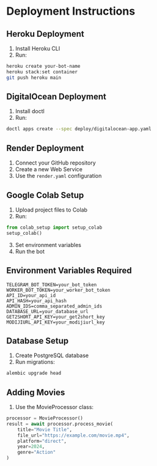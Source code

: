 # Deployment Instructions

## Heroku Deployment
1. Install Heroku CLI
2. Run:
```bash
heroku create your-bot-name
heroku stack:set container
git push heroku main
```

## DigitalOcean Deployment
1. Install doctl
2. Run:
```bash
doctl apps create --spec deploy/digitalocean-app.yaml
```

## Render Deployment
1. Connect your GitHub repository
2. Create a new Web Service
3. Use the `render.yaml` configuration

## Google Colab Setup
1. Upload project files to Colab
2. Run:
```python
from colab_setup import setup_colab
setup_colab()
```
3. Set environment variables
4. Run the bot

## Environment Variables Required
```
TELEGRAM_BOT_TOKEN=your_bot_token
WORKER_BOT_TOKEN=your_worker_bot_token
API_ID=your_api_id
API_HASH=your_api_hash
ADMIN_IDS=comma_separated_admin_ids
DATABASE_URL=your_database_url
GET2SHORT_API_KEY=your_get2short_key
MODIJIURL_API_KEY=your_modijiurl_key
```

## Database Setup
1. Create PostgreSQL database
2. Run migrations:
```bash
alembic upgrade head
```

## Adding Movies
1. Use the MovieProcessor class:
```python
processor = MovieProcessor()
result = await processor.process_movie(
    title="Movie Title",
    file_url="https://example.com/movie.mp4",
    platform="direct",
    year=2024,
    genre="Action"
)
```